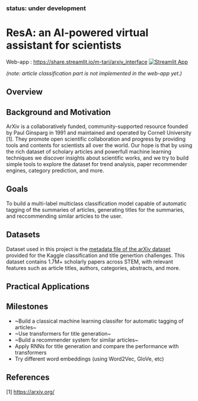 ### status: under development

# ResA: an AI-powered virtual assistant for scientists
Web-app : https://share.streamlit.io/m-tari/arxiv_interface [![Streamlit App](https://static.streamlit.io/badges/streamlit_badge_black_white.svg)](https://share.streamlit.io/m-tari/arxiv_interface)

*(note: article classification part is not implemented in the web-app yet.)*
## Overview

## Background and Motivation
ArXiv is a collaboratively funded, community-supported resource founded by Paul Ginsparg in 1991 and maintained and operated by Cornell University [1]. They promote open scientific collaboration and progress by providing tools and contents for scientists all over the world. Our hope is that by using the rich dataset of scholary articles and powerfull machine learning techniques we discover insights about scientific works, and we try to build simple tools to explore the dataset for trend analysis, paper recommender engines, category prediction, and more.

## Goals
To build a multi-label multiclass classification model capable of automatic tagging of the summaries of articles, generating titles for the summaries, and reccommending similar articles to the user.

## Datasets
Dataset used in this project is the [metadata file of the arXiv dataset](https://www.kaggle.com/Cornell-University/arxiv) provided for the Kaggle classification and title genertion challenges. This dataset contains 1.7M+ scholarly papers across STEM, with relevant features such as article titles, authors, categories, abstracts, and more.

## Practical Applications

## Milestones

- ~Build a classical machine learning classifer for automatic tagging of articles~
- ~Use transformers for title generation~
- ~Build a recommender system for similar articles~
- Apply RNNs for title generation and compare the performance with transformers
- Try different word embeddings (using Word2Vec, GloVe, etc)
## References
[1] https://arxiv.org/
